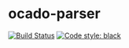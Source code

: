 # ocado-parser

[![Build Status](https://img.shields.io/github/workflow/status/SavageCore/ocado-parser/link)](https://github.com/SavageCore/ocado-parser/actions/workflows/black.yml) [![Code style: black](https://img.shields.io/badge/code%20style-black-000000.svg)](https://github.com/psf/black)
